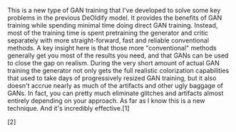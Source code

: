 

<!--
 * @version:
 * @Author:  StevenJokess https://github.com/StevenJokess
 * @Date: 2020-12-10 19:49:54
 * @LastEditors:  StevenJokess https://github.com/StevenJokess
 * @LastEditTime: 2020-12-10 20:05:00
 * @Description:
 * @TODO::
 * @Reference:[1]: https://github.com/jantic/DeOldify#what-is-nogan
 * [2]: https://github.com/styler00dollar/Colab-DeOldify
-->
This is a new type of GAN training that I've developed to solve some key problems in the previous DeOldify model. It provides the benefits of GAN training while spending minimal time doing direct GAN training. Instead, most of the training time is spent pretraining the generator and critic separately with more straight-forward, fast and reliable conventional methods. A key insight here is that those more "conventional" methods generally get you most of the results you need, and that GANs can be used to close the gap on realism. During the very short amount of actual GAN training the generator not only gets the full realistic colorization capabilities that used to take days of progressively resized GAN training, but it also doesn't accrue nearly as much of the artifacts and other ugly baggage of GANs. In fact, you can pretty much eliminate glitches and artifacts almost entirely depending on your approach. As far as I know this is a new technique. And it's incredibly effective.[1]

[2]
